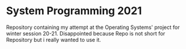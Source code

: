 # System Programming 2021
Repository containing my attempt at the Operating Systems' project for winter session 20-21. Disappointed because Repo is not short for Repository but i really wanted to use it.
